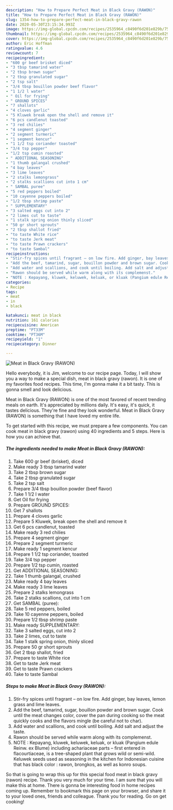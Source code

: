 ```yaml
---
description: "How to Prepare Perfect Meat in Black Gravy (RAWON)"
title: "How to Prepare Perfect Meat in Black Gravy (RAWON)"
slug: 1354-how-to-prepare-perfect-meat-in-black-gravy-rawon
date: 2020-05-30T23:15:34.993Z
image: https://img-global.cpcdn.com/recipes/2535964_c8490f6d201e829b/751x532cq70/meat-in-black-gravy-rawon-recipe-main-photo.jpg
thumbnail: https://img-global.cpcdn.com/recipes/2535964_c8490f6d201e829b/751x532cq70/meat-in-black-gravy-rawon-recipe-main-photo.jpg
cover: https://img-global.cpcdn.com/recipes/2535964_c8490f6d201e829b/751x532cq70/meat-in-black-gravy-rawon-recipe-main-photo.jpg
author: Eric Hoffman
ratingvalue: 4.6
reviewcount: 7
recipeingredient:
- "600 gr beef brisket diced"
- "3 tbsp tamarind water"
- "2 tbsp brown sugar"
- "2 tbsp granulated sugar"
- "2 tsp salt"
- "3/4 tbsp bouillon powder beef flavor"
- "1 1/2 l water"
- " Oil for frying"
- " GROUND SPICES"
- "7 shallots"
- "4 cloves garlic"
- "5 Kluwek break open the shell and remove it"
- "6 pcs candlenut toasted"
- "3 red chilies"
- "4 segment ginger"
- "2 segment turmeric"
- "1 segment kencur"
- "1 1/2 tsp coriander toasted"
- "3/4 tsp pepper"
- "1/2 tsp cumin roasted"
- " ADDITIONAL SEASONING"
- "1 thumb galangal crushed"
- "4 bay leaves"
- "3 lime leaves"
- "2 stalks lemongrass"
- "2 stalks scallions cut into 1 cm"
- " SAMBAL puree"
- "5 red peppers boiled"
- "10 cayenne peppers boiled"
- "1/2 tbsp shrimp paste"
- " SUPPLEMENTARY"
- "3 salted eggs cut into 2"
- "2 limes cut to taste"
- "1 stalk spring onion thinly sliced"
- "50 gr short sprouts"
- "2 tbsp shallot fried"
- "to taste White rice"
- "to taste Jerk meat"
- "to taste Prawn crackers"
- "to taste Sambal"
recipeinstructions:
- "Stir-fry spices until fragrant – on low fire. Add ginger, bay leaves, lemon grass and lime leaves."
- "Add the beef, tamarind, sugar, bouillon powder and brown sugar. Cook until the meat changes color, cover the pan during cooking so the meat quickly cooks and the flavors mingle (be careful not to char)."
- "Add water and scallions, and cook until boiling. Add salt and adjust the taste."
- "Rawon should be served while warm along with its complemenst."
- "NOTE : Kepayang, kluwek, keluwek, keluak, or kluak (Pangium edule Reinw. ex Blume) including achariaceae parts – first entered in flacourtiaceae, is a tree-shaped plant that grows wild or semi-wild. Keluwek seeds used as seasoning in the kitchen for Indonesian cuisine that has black color : rawon, brongkos, as well as konro soups."
categories:
- Recipe
tags:
- meat
- in
- black

katakunci: meat in black 
nutrition: 161 calories
recipecuisine: American
preptime: "PT33M"
cooktime: "PT36M"
recipeyield: "1"
recipecategory: Dinner

---
```



![Meat in Black Gravy (RAWON)](https://img-global.cpcdn.com/recipes/2535964_c8490f6d201e829b/751x532cq70/meat-in-black-gravy-rawon-recipe-main-photo.jpg)

Hello everybody, it is Jim, welcome to our recipe page. Today, I will show you a way to make a special dish, meat in black gravy (rawon). It is one of my favorites food recipes. This time, I'm gonna make it a bit tasty. This is gonna smell and look delicious.



Meat in Black Gravy (RAWON) is one of the most favored of recent trending meals on earth. It's appreciated by millions daily. It's easy, it's quick, it tastes delicious. They're fine and they look wonderful. Meat in Black Gravy (RAWON) is something that I have loved my entire life.


To get started with this recipe, we must prepare a few components. You can cook meat in black gravy (rawon) using 40 ingredients and 5 steps. Here is how you can achieve that.

<!--inarticleads1-->

##### The ingredients needed to make Meat in Black Gravy (RAWON):

1. Take 600 gr beef (brisket), diced
1. Make ready 3 tbsp tamarind water
1. Take 2 tbsp brown sugar
1. Take 2 tbsp granulated sugar
1. Take 2 tsp salt
1. Prepare 3/4 tbsp bouillon powder (beef flavor)
1. Take 1 1/2 l water
1. Get  Oil for frying
1. Prepare  GROUND SPICES:
1. Get 7 shallots
1. Prepare 4 cloves garlic
1. Prepare 5 Kluwek, break open the shell and remove it
1. Get 6 pcs candlenut, toasted
1. Make ready 3 red chilies
1. Prepare 4 segment ginger
1. Prepare 2 segment turmeric
1. Make ready 1 segment kencur
1. Prepare 1 1/2 tsp coriander, toasted
1. Take 3/4 tsp pepper
1. Prepare 1/2 tsp cumin, roasted
1. Get  ADDITIONAL SEASONING:
1. Take 1 thumb galangal, crushed
1. Make ready 4 bay leaves
1. Make ready 3 lime leaves
1. Prepare 2 stalks lemongrass
1. Take 2 stalks scallions, cut into 1 cm
1. Get  SAMBAL (puree):
1. Take 5 red peppers, boiled
1. Take 10 cayenne peppers, boiled
1. Prepare 1/2 tbsp shrimp paste
1. Make ready  SUPPLEMENTARY:
1. Take 3 salted eggs, cut into 2
1. Take 2 limes, cut to taste
1. Take 1 stalk spring onion, thinly sliced
1. Prepare 50 gr short sprouts
1. Get 2 tbsp shallot, fried
1. Prepare to taste White rice
1. Get to taste Jerk meat
1. Get to taste Prawn crackers
1. Take to taste Sambal




<!--inarticleads2-->

##### Steps to make Meat in Black Gravy (RAWON):

1. Stir-fry spices until fragrant – on low fire. Add ginger, bay leaves, lemon grass and lime leaves.
1. Add the beef, tamarind, sugar, bouillon powder and brown sugar. Cook until the meat changes color, cover the pan during cooking so the meat quickly cooks and the flavors mingle (be careful not to char).
1. Add water and scallions, and cook until boiling. Add salt and adjust the taste.
1. Rawon should be served while warm along with its complemenst.
1. NOTE : Kepayang, kluwek, keluwek, keluak, or kluak (Pangium edule Reinw. ex Blume) including achariaceae parts – first entered in flacourtiaceae, is a tree-shaped plant that grows wild or semi-wild. Keluwek seeds used as seasoning in the kitchen for Indonesian cuisine that has black color : rawon, brongkos, as well as konro soups.




So that is going to wrap this up for this special food meat in black gravy (rawon) recipe. Thank you very much for your time. I am sure that you will make this at home. There is gonna be interesting food in home recipes coming up. Remember to bookmark this page on your browser, and share it to your loved ones, friends and colleague. Thank you for reading. Go on get cooking!
